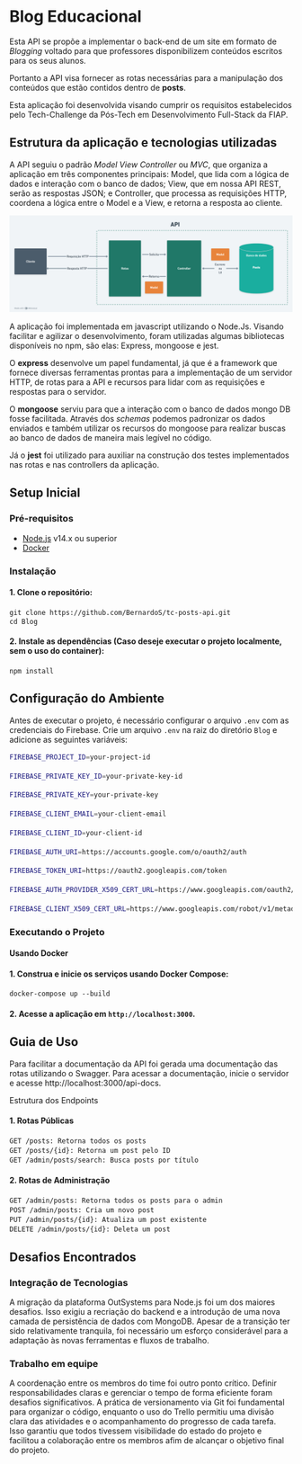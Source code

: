 
# Blog Educacional

Esta API se propõe a implementar o back-end de um site em formato de *Blogging* voltado para que professores disponibilizem conteúdos escritos para os seus alunos. 

Portanto a API visa fornecer as rotas necessárias para a manipulação dos conteúdos que estão contidos dentro de **posts**.

Esta aplicação foi desenvolvida visando cumprir os requisitos estabelecidos pelo Tech-Challenge da Pós-Tech em Desenvolvimento Full-Stack da FIAP.


## Estrutura da aplicação e tecnologias utilizadas

A API seguiu o padrão *Model View Controller* ou *MVC*, que organiza a aplicação em três componentes principais: Model, que lida com a lógica de dados e interação com o banco de dados; View, que em nossa API REST, serão as respostas JSON; e Controller, que processa as requisições HTTP, coordena a lógica entre o Model e a View, e retorna a resposta ao cliente. 

![Diagrama da API](./Blog/assets/API.png)

A aplicação foi implementada em javascript utilizando o Node.Js. Visando facilitar e agilizar o desenvolvimento, foram utilizadas algumas bibliotecas disponíveis no npm, são elas: Express, mongoose e jest.

O **express** desenvolve um papel fundamental, já que é a framework que fornece diversas ferramentas prontas para a implementação de um servidor HTTP, de rotas para a API e recursos para lidar com as requisições e respostas para o servidor.

O **mongoose** serviu para que a interação com o banco de dados mongo DB fosse facilitada. Através dos *schemas* podemos padronizar os dados enviados e também utilizar os recursos do mongoose para realizar buscas ao banco de dados de maneira mais legível no código.

Já o **jest** foi utilizado para auxiliar na construção dos testes implementados nas rotas e nas controllers da aplicação.





## Setup Inicial


### Pré-requisitos

- [Node.js](https://nodejs.org/) v14.x ou superior
- [Docker](https://www.docker.com/get-started)

### Instalação

#### 1. Clone o repositório:

    git clone https://github.com/BernardoS/tc-posts-api.git
    cd Blog

#### 2. Instale as dependências (Caso deseje executar o projeto localmente, sem o uso do container):

    npm install

## Configuração do Ambiente

Antes de executar o projeto, é necessário configurar o arquivo `.env` com as credenciais do Firebase. Crie um arquivo `.env` na raiz do diretório `Blog` e adicione as seguintes variáveis:
```sh
FIREBASE_PROJECT_ID=your-project-id

FIREBASE_PRIVATE_KEY_ID=your-private-key-id

FIREBASE_PRIVATE_KEY=your-private-key

FIREBASE_CLIENT_EMAIL=your-client-email

FIREBASE_CLIENT_ID=your-client-id

FIREBASE_AUTH_URI=https://accounts.google.com/o/oauth2/auth

FIREBASE_TOKEN_URI=https://oauth2.googleapis.com/token

FIREBASE_AUTH_PROVIDER_X509_CERT_URL=https://www.googleapis.com/oauth2/v1/certs

FIREBASE_CLIENT_X509_CERT_URL=https://www.googleapis.com/robot/v1/metadata/x509/your-client-email
```

### Executando o Projeto

#### Usando Docker

#### 1. Construa e inicie os serviços usando Docker Compose:
    
    docker-compose up --build
    
#### 2. Acesse a aplicação em `http://localhost:3000`.



## Guia de Uso

Para facilitar a documentação da API foi gerada uma documentação das rotas utilizando o Swagger. Para acessar a documentação, inicie o servidor e acesse http://localhost:3000/api-docs.



Estrutura dos Endpoints

#### 1. Rotas Públicas
```sh
GET /posts: Retorna todos os posts
GET /posts/{id}: Retorna um post pelo ID
GET /admin/posts/search: Busca posts por título
```

#### 2. Rotas de Administração
```sh
GET /admin/posts: Retorna todos os posts para o admin
POST /admin/posts: Cria um novo post
PUT /admin/posts/{id}: Atualiza um post existente
DELETE /admin/posts/{id}: Deleta um post
```

## Desafios Encontrados

### Integração de Tecnologias

A migração da plataforma OutSystems para Node.js foi um dos maiores desafios. Isso exigiu a recriação do backend e a introdução de uma nova camada de persistência de dados com MongoDB. Apesar de a transição ter sido relativamente tranquila, foi necessário um esforço considerável para a adaptação às novas ferramentas e fluxos de trabalho.

### Trabalho em equipe

A coordenação entre os membros do time foi outro ponto crítico. Definir responsabilidades claras e gerenciar o tempo de forma eficiente foram desafios significativos. A prática de versionamento via Git foi fundamental para organizar o código, enquanto o uso do Trello permitiu uma divisão clara das atividades e o acompanhamento do progresso de cada tarefa. Isso garantiu que todos tivessem visibilidade do estado do projeto e facilitou a colaboração entre os membros afim de alcançar o objetivo final do projeto. 
